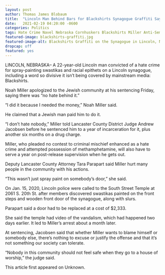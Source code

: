 ```yaml
---
layout: post
author: Thomas James Blobaum 
title:  "Lincoln Man Behind Bars for Blackshirts Synagogue Graffiti Says Jewish Man Paid Him"
date:   2021-02-19 04:20:00 -0600
categories: Politics
tags: Hate Crime Navel Nebraska Cornhuskers Blackshirts Miller Anti-Semitism 
featured-image: blackshirts-graffiti.jpg
featured-image-alt: Blackshirts Graffiti on the Synagogue in Lincoln, NE
dropcap: off
featured: yes 
---
```

LINCOLN, NEBRASKA– A 22-year-old Lincoln man convicted of a hate crime for spray-painting swastikas and racial epithets on a Lincoln synagogue, including a word so divisive it isn’t being covered by mainstream media: Blackshirts.

Noah Miller apologized to the Jewish community at his sentencing Friday, saying there was “no hate behind it.”

“I did it because I needed the money,” Noah Miller said.

He claimed that a Jewish man paid him to do it.

“I don’t hate nobody,” Miller told Lancaster County District Judge Andrew Jacobsen before he sentenced him to a year of incarceration for it, plus another six months on a drug charge.

Miller, who pleaded no contest to criminal mischief enhanced as a hate crime and attempted possession of methamphetamine, will also have to serve a year on post-release supervision when he gets out.

Deputy Lancaster County Attorney Tara Parapart said Miller hurt many people in the community with his actions.

“This wasn’t just spray paint on somebody’s door,” she said.

On Jan. 15, 2020, Lincoln police were called to the South Street Temple at 2061 S. 20th St. after members discovered swastikas painted on the front steps and wooden front door of the synagogue, along with slurs.

Parapart said a door had to be replaced at a cost of $2,333.

She said the temple had video of the vandalism, which had happened two days earlier. It led to Miller’s arrest about a month later.

At sentencing, Jacobsen said that whether Miller wants to blame himself or somebody else, there’s nothing to excuse or justify the offense and that it’s not something our society can tolerate.

“Nobody in this community should not feel safe when they go to a house of worship,” the judge said.

This article first appeared on Unknown. 

<a href="http://thenewworldpost.com/" data-iframely-url></a>
